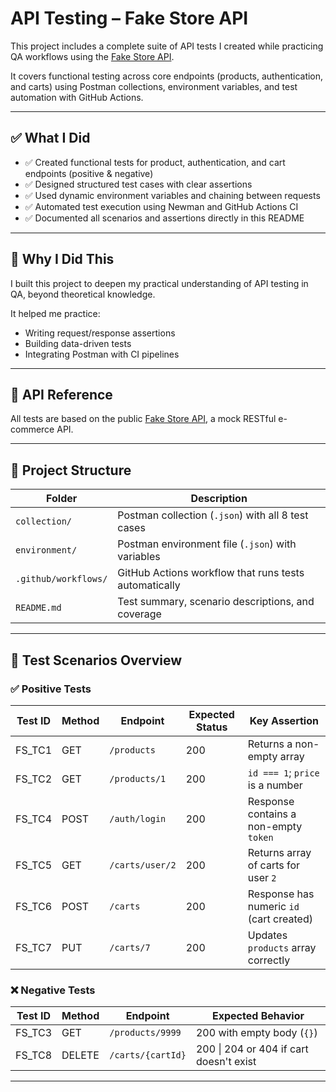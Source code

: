 # API Testing – Fake Store API

This project includes a complete suite of API tests I created while practicing QA workflows using the [Fake Store API](https://fakestoreapi.com/).

It covers functional testing across core endpoints (products, authentication, and carts) using Postman collections, environment variables, and test automation with GitHub Actions.

---

## ✅ What I Did

- ✅ Created functional tests for product, authentication, and cart endpoints (positive & negative)
- ✅ Designed structured test cases with clear assertions
- ✅ Used dynamic environment variables and chaining between requests
- ✅ Automated test execution using Newman and GitHub Actions CI
- ✅ Documented all scenarios and assertions directly in this README

---

## 🎯 Why I Did This

I built this project to deepen my practical understanding of API testing in QA, beyond theoretical knowledge.

It helped me practice:
- Writing request/response assertions
- Building data-driven tests
- Integrating Postman with CI pipelines

---

## 🔗 API Reference

All tests are based on the public [Fake Store API](https://fakestoreapi.com/), a mock RESTful e-commerce API.

---

## 📂 Project Structure

| Folder             | Description                                          |
|--------------------|------------------------------------------------------|
| `collection/`      | Postman collection (`.json`) with all 8 test cases   |
| `environment/`     | Postman environment file (`.json`) with variables    |
| `.github/workflows/` | GitHub Actions workflow that runs tests automatically |
| `README.md`        | Test summary, scenario descriptions, and coverage    |

---

## 🧪 Test Scenarios Overview

### ✅ Positive Tests

| Test ID | Method | Endpoint        | Expected Status | Key Assertion                        |
|---------|--------|-----------------|-----------------|--------------------------------------|
| FS_TC1  | GET    | `/products`     | 200             | Returns a non-empty array            |
| FS_TC2  | GET    | `/products/1`   | 200             | `id === 1`; `price` is a number      |
| FS_TC4  | POST   | `/auth/login`   | 200             | Response contains a non-empty `token`|
| FS_TC5  | GET    | `/carts/user/2` | 200             | Returns array of carts for user `2`  |
| FS_TC6  | POST   | `/carts`        | 200             | Response has numeric `id` (cart created) |
| FS_TC7  | PUT    | `/carts/7`      | 200             | Updates `products` array correctly   |

### ❌ Negative Tests

| Test ID | Method | Endpoint            | Expected Behavior                    |
|---------|--------|---------------------|--------------------------------------|
| FS_TC3  | GET    | `/products/9999`    | 200 with empty body (`{}`)           |
| FS_TC8  | DELETE | `/carts/{cartId}`   | 200 \| 204 or 404 if cart doesn't exist |

---
